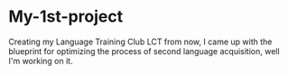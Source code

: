 # My-1st-project
Creating my Language Training Club LCT from now, I came up with the blueprint  for optimizing the process of second  language acquisition, well I'm working on it.
